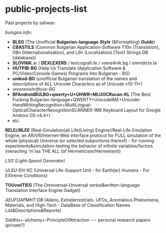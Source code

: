 # public-projects-list

Past projects by sahwar:

*bulogos.info*:
* __BLSG__ (The Unofficial __Bulgarian-language__ ___Style___
(&Formatting) ___Guide___)
* __CBASTILS__ (Common Bulgarian Application-Software T10n (Translation), I18n (Internationalization), and L9n (Localization) [Text] Strings DB (database))
* __SLOVNIK__.ar / __DEXLEXERS__ / lexicografi.te / vsere4nik.bg / omnidictx.la
* __HUTPIB-BG__ (Help Us Translate (Application Software & PC/Video/Console Games) Programs Into Bulgarian - BG)
* __unikod-BG__ (unofficial Bulgarian translation of the names and descriptions of ALL Unicode Characters as of Unicode v10-11+)
* _otvorenishriftove-BG_
* __BFAndroidBULBG+qwerty+U+UHWR+MLUOCRscan-KL__ (The Best Fucking Bulgarian-language+QWERTY+UnicodeIME+Unicode-HandWritingRecognition+MultiLingual-OpticalCharacterRecognitionSCANNER-IME Keyboard Layout for Google Androis OS v4.4+)
* etc.

__RELE//RLEE__ (Real-Emulation(al) Life(Living) Engine//Real-Life Emulation Engine, an AR/VR/Internet-Web interface protocol for FULL simulation of the whole (physical) Universe (or selected subportions thereof) - for running experiments&simulation-testing the behavior of infinite variables/factors interacting 'in'/as THE ALL (of Hermeticism/Hermetism))

*LSG (Light-Speed Generator)*

*ULSU*-EH-XC (Universal Life-Support Unit - for Earth(er) Humans - For EXtreme Conditions)

__TOUvwlTIEG__ (The Omniversal-Universal verbal&written-language Translation Interface Engine Gadget)

*AEUFOAPMHT-DB* (Aliens, Extraterrestrials, UFOs, Anomalous Phenomena, Materials, and High-Tech - DataBase of Classification Names List&Descriptions&Reports)

Siddhis+-alchemy+-PrincipleOfAttraction --- personal research papers (private?)
